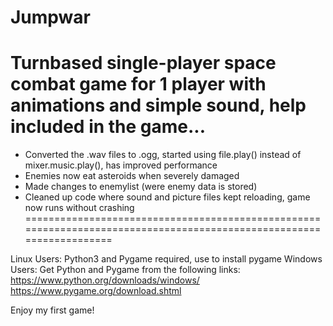 # Jumpwar
# Turnbased single-player space combat game for 1 player with animations and simple sound, help included in the game...
- Converted the .wav files to .ogg, started using file.play() instead of mixer.music.play(), has improved performance
- Enemies now eat asteroids when severely damaged
- Made changes to enemylist (were enemy data is stored)
- Cleaned up code where sound and picture files kept reloading, game now runs without crashing
=====================================================================================================================

Linux Users: Python3 and Pygame required, use <pip3 install pygame> to install pygame
Windows Users: Get Python and Pygame from the following links:
  https://www.python.org/downloads/windows/
  https://www.pygame.org/download.shtml
  
  Enjoy my first game!
